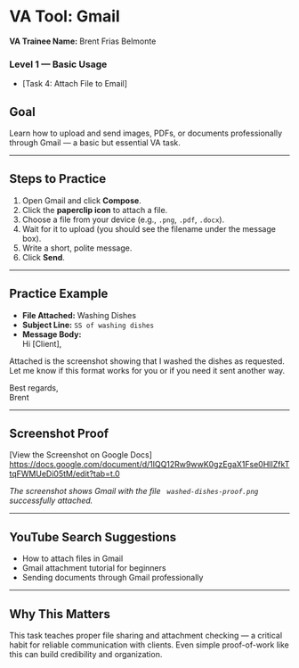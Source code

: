 # VA Tool: Gmail  
**VA Trainee Name:** Brent Frias Belmonte  

### Level 1 — Basic Usage  
- [Task 4: Attach File to Email]

## Goal  
Learn how to upload and send images, PDFs, or documents professionally through Gmail — a basic but essential VA task.

---

## Steps to Practice

1. Open Gmail and click **Compose**.  
2. Click the **paperclip icon** to attach a file.  
3. Choose a file from your device (e.g., `.png`, `.pdf`, `.docx`).  
4. Wait for it to upload (you should see the filename under the message box).  
5. Write a short, polite message.  
6. Click **Send**.

---

## Practice Example

- **File Attached:** Washing Dishes
- **Subject Line:** `SS of washing dishes`  
- **Message Body:**  
Hi [Client],

Attached is the screenshot showing that I washed the dishes as requested. Let me know if this format works for you or if you need it sent another way.

Best regards,  
Brent

---

## Screenshot Proof

[View the Screenshot on Google Docs]
https://docs.google.com/document/d/1lQQ12Rw9wwK0gzEgaX1Fse0HlIZfkTtqFWMUeDi05tM/edit?tab=t.0

*The screenshot shows Gmail with the file ` washed-dishes-proof.png` successfully attached.*

---

## YouTube Search Suggestions

- How to attach files in Gmail  
- Gmail attachment tutorial for beginners  
- Sending documents through Gmail professionally

---

## Why This Matters

This task teaches proper file sharing and attachment checking — a critical habit for reliable communication with clients. Even simple proof-of-work like this can build credibility and organization.
